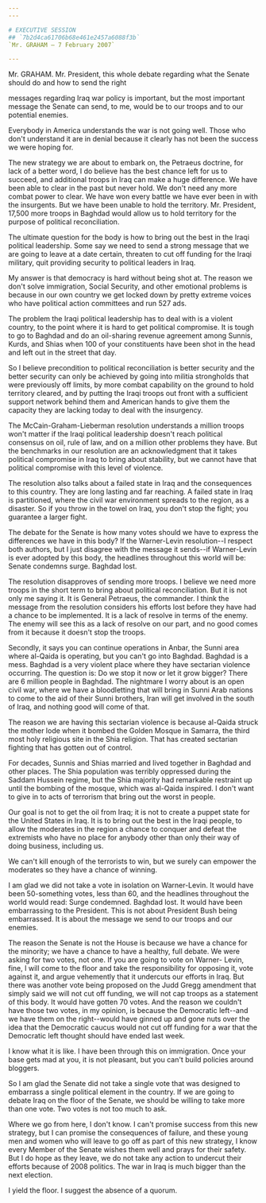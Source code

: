 ```yaml
---
---

# EXECUTIVE SESSION
## `7b2d4ca61706b68e461e2457a6088f3b`
`Mr. GRAHAM — 7 February 2007`

---
```



Mr. GRAHAM. Mr. President, this whole debate regarding what the 
Senate should do and how to send the right


messages regarding Iraq war policy is important, but the most important 
message the Senate can send, to me, would be to our troops and to our 
potential enemies.

Everybody in America understands the war is not going well. Those who 
don't understand it are in denial because it clearly has not been the 
success we were hoping for.

The new strategy we are about to embark on, the Petraeus doctrine, 
for lack of a better word, I do believe has the best chance left for us 
to succeed, and additional troops in Iraq can make a huge difference. 
We have been able to clear in the past but never hold. We don't need 
any more combat power to clear. We have won every battle we have ever 
been in with the insurgents. But we have been unable to hold the 
territory. Mr. President, 17,500 more troops in Baghdad would allow us 
to hold territory for the purpose of political reconciliation.

The ultimate question for the body is how to bring out the best in 
the Iraqi political leadership. Some say we need to send a strong 
message that we are going to leave at a date certain, threaten to cut 
off funding for the Iraqi military, quit providing security to 
political leaders in Iraq.

My answer is that democracy is hard without being shot at. The reason 
we don't solve immigration, Social Security, and other emotional 
problems is because in our own country we get locked down by pretty 
extreme voices who have political action committees and run 527 ads.

The problem the Iraqi political leadership has to deal with is a 
violent country, to the point where it is hard to get political 
compromise. It is tough to go to Baghdad and do an oil-sharing revenue 
agreement among Sunnis, Kurds, and Shias when 100 of your constituents 
have been shot in the head and left out in the street that day.

So I believe precondition to political reconciliation is better 
security and the better security can only be achieved by going into 
militia strongholds that were previously off limits, by more combat 
capability on the ground to hold territory cleared, and by putting the 
Iraqi troops out front with a sufficient support network behind them 
and American hands to give them the capacity they are lacking today to 
deal with the insurgency.

The McCain-Graham-Lieberman resolution understands a million troops 
won't matter if the Iraqi political leadership doesn't reach political 
consensus on oil, rule of law, and on a million other problems they 
have. But the benchmarks in our resolution are an acknowledgment that 
it takes political compromise in Iraq to bring about stability, but we 
cannot have that political compromise with this level of violence.

The resolution also talks about a failed state in Iraq and the 
consequences to this country. They are long lasting and far reaching. A 
failed state in Iraq is partitioned, where the civil war environment 
spreads to the region, as a disaster. So if you throw in the towel on 
Iraq, you don't stop the fight; you guarantee a larger fight.

The debate for the Senate is how many votes should we have to express 
the differences we have in this body? If the Warner-Levin resolution--I 
respect both authors, but I just disagree with the message it sends--if 
Warner-Levin is ever adopted by this body, the headlines throughout 
this world will be: Senate condemns surge. Baghdad lost.

The resolution disapproves of sending more troops. I believe we need 
more troops in the short term to bring about political reconciliation. 
But it is not only me saying it. It is General Petraeus, the commander. 
I think the message from the resolution considers his efforts lost 
before they have had a chance to be implemented. It is a lack of 
resolve in terms of the enemy. The enemy will see this as a lack of 
resolve on our part, and no good comes from it because it doesn't stop 
the troops.

Secondly, it says you can continue operations in Anbar, the Sunni 
area where al-Qaida is operating, but you can't go into Baghdad. 
Baghdad is a mess. Baghdad is a very violent place where they have 
sectarian violence occurring. The question is: Do we stop it now or let 
it grow bigger? There are 6 million people in Baghdad. The nightmare I 
worry about is an open civil war, where we have a bloodletting that 
will bring in Sunni Arab nations to come to the aid of their Sunni 
brothers, Iran will get involved in the south of Iraq, and nothing good 
will come of that.

The reason we are having this sectarian violence is because al-Qaida 
struck the mother lode when it bombed the Golden Mosque in Samarra, the 
third most holy religious site in the Shia religion. That has created 
sectarian fighting that has gotten out of control.

For decades, Sunnis and Shias married and lived together in Baghdad 
and other places. The Shia population was terribly oppressed during the 
Saddam Hussein regime, but the Shia majority had remarkable restraint 
up until the bombing of the mosque, which was al-Qaida inspired. I 
don't want to give in to acts of terrorism that bring out the worst in 
people.

Our goal is not to get the oil from Iraq; it is not to create a 
puppet state for the United States in Iraq. It is to bring out the best 
in the Iraqi people, to allow the moderates in the region a chance to 
conquer and defeat the extremists who have no place for anybody other 
than only their way of doing business, including us.

We can't kill enough of the terrorists to win, but we surely can 
empower the moderates so they have a chance of winning.

I am glad we did not take a vote in isolation on Warner-Levin. It 
would have been 50-something votes, less than 60, and the headlines 
throughout the world would read: Surge condemned. Baghdad lost. It 
would have been embarrassing to the President. This is not about 
President Bush being embarrassed. It is about the message we send to 
our troops and our enemies.

The reason the Senate is not the House is because we have a chance 
for the minority; we have a chance to have a healthy, full debate. We 
were asking for two votes, not one. If you are going to vote on Warner-
Levin, fine, I will come to the floor and take the responsibility for 
opposing it, vote against it, and argue vehemently that it undercuts 
our efforts in Iraq. But there was another vote being proposed on the 
Judd Gregg amendment that simply said we will not cut off funding, we 
will not cap troops as a statement of this body. It would have gotten 
70 votes. And the reason we couldn't have those two votes, in my 
opinion, is because the Democratic left--and we have them on the 
right--would have ginned up and gone nuts over the idea that the 
Democratic caucus would not cut off funding for a war that the 
Democratic left thought should have ended last week.

I know what it is like. I have been through this on immigration. Once 
your base gets mad at you, it is not pleasant, but you can't build 
policies around bloggers.

So I am glad the Senate did not take a single vote that was designed 
to embarrass a single political element in the country. If we are going 
to debate Iraq on the floor of the Senate, we should be willing to take 
more than one vote. Two votes is not too much to ask.

Where we go from here, I don't know. I can't promise success from 
this new strategy, but I can promise the consequences of failure, and 
these young men and women who will leave to go off as part of this new 
strategy, I know every Member of the Senate wishes them well and prays 
for their safety. But I do hope as they leave, we do not take any 
action to undercut their efforts because of 2008 politics. The war in 
Iraq is much bigger than the next election.

I yield the floor. I suggest the absence of a quorum.